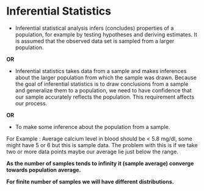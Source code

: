 # Inferential Statistics

- Inferential statistical analysis infers (concludes) properties of a population, for example by testing hypotheses and deriving estimates. It is assumed that the observed data set is sampled from a larger population.

**OR**

- Inferential statistics takes data from a sample and makes inferences about the larger population from which the sample was drawn. Because the goal of inferential statistics is to draw conclusions from a sample and generalize them to a population, we need to have confidence that our sample accurately reflects the population. This requirement affects our process.

**OR**

- To make some inference about the population from a sample.

For Example : Average calcium level in blood should be < 5.8 mg/dl, some might have 5 or 6 but this is sample data.
The problem with this is if we take two or more data points maybe our average lie just below the range.

**As the number of samples tends to infinity it (sample average) converge towards population average.**

**For finite number of samples we will have different distributions.**

